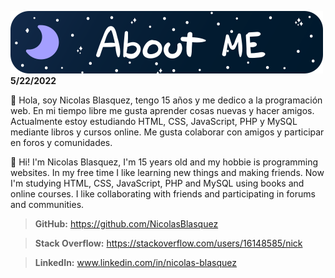 ![Alt text](https://github.com/NicolasBlasquez/Introduciendome/raw/main/Assets/AboutMe.svg)**5/22/2022**

👋 Hola, soy Nicolas Blasquez, tengo 15 años y me dedico a la programación web. En mi tiempo libre me gusta aprender cosas nuevas y hacer amigos. Actualmente estoy estudiando HTML, CSS, JavaScript, PHP y MySQL mediante libros y cursos online. Me gusta colaborar con amigos y participar en foros y comunidades.

👋 Hi! I'm Nicolas Blasquez, I'm 15 years old and my hobbie is programming websites. In my free time I like learning new things and making friends. Now I'm studying HTML, CSS, JavaScript, PHP and MySQL using books and online courses. I like collaborating with friends and participating in forums and communities.

>**GitHub:** https://github.com/NicolasBlasquez

>**Stack Overflow:** https://stackoverflow.com/users/16148585/nick

>**LinkedIn:** www.linkedin.com/in/nicolas-blasquez
